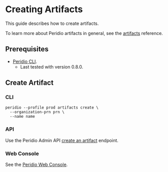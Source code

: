 # Creating Artifacts

This guide describes how to create artifacts.

To learn more about Peridio artifacts in general, see the [artifacts](/reference/artifacts) reference.

## Prerequisites

- [Peridio CLI](https://github.com/peridio/morel/releases).
  - Last tested with version 0.8.0.

## Create Artifact

### CLI

```console
peridio --profile prod artifacts create \
  --organization-prn prn \
  --name name
```

### API

Use the Peridio Admin API [create an artifact](/admin-api#tag/artifacts/operations/create-an-artifact) endpoint.

### Web Console

See the [Peridio Web Console](https://console.cremini.peridio.com).
